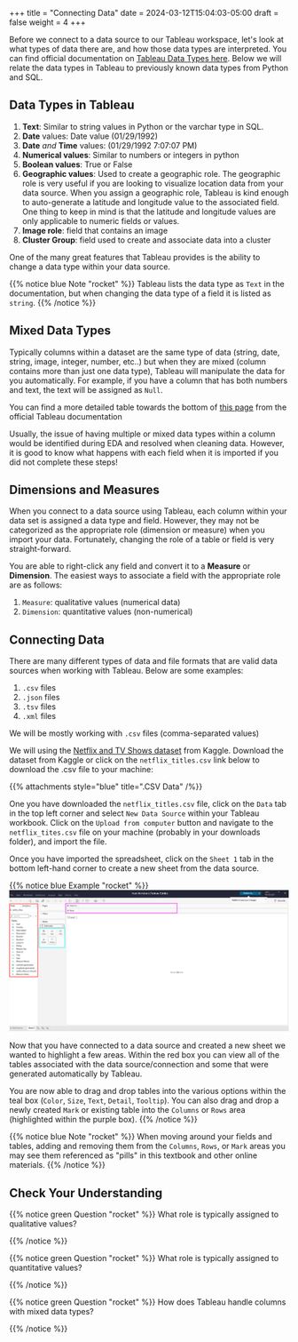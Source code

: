 +++
title = "Connecting Data"
date = 2024-03-12T15:04:03-05:00
draft = false
weight = 4
+++

Before we connect to a data source to our Tableau workspace, let's look at what types of data there are, and how those data types are interpreted. You can find official documentation on [Tableau Data Types here](https://help.tableau.com/current/pro/desktop/en-us/datafields_typesandroles_datatypes.htm). Below we will relate the data types in Tableau to previously known data types from Python and SQL.

## Data Types in Tableau

1. **Text**: Similar to string values in Python or the varchar type in SQL.
1. **Date** values: Date value (01/29/1992)
1. **Date** *and* **Time** values: (01/29/1992 7:07:07 PM)
1. **Numerical values**: Similar to numbers or integers in python
1. **Boolean values**: True or False
1. **Geographic values**: Used to create a geographic role. The geographic role is very useful if you are looking to visualize location data from your data source. When you assign a geographic role, Tableau is kind enough to auto-generate a latitude and longitude value to the associated field. One thing to keep in mind is that the latitude and longitude values are only applicable to numeric fields or values.
1. **Image role**: field that contains an image
1. **Cluster Group**: field used to create and associate data into a cluster

One of the many great features that Tableau provides is the ability to change a data type within your data source.

{{% notice blue Note "rocket" %}}
Tableau lists the data type as `Text` in the documentation, but when changing the data type of a field it is listed as `string`.
{{% /notice %}}

## Mixed Data Types

Typically columns within a dataset are the same type of data (string, date, string, image, integer, number, etc..) but when they are mixed (column contains more than just one data type), Tableau will manipulate the data for you automatically. For example, if you have a column that has both numbers and text, the text will be assigned as `Null`.

You can find a more detailed table towards the bottom of [this page](https://help.tableau.com/current/pro/desktop/en-us/datafields_typesandroles_datatypes.htm) from the official Tableau documentation

Usually, the issue of having multiple or mixed data types within a column would be identified during EDA and resolved when cleaning data. However, it is good to know what happens with each field when it is imported if you did not complete these steps!

## Dimensions and Measures

When you connect to a data source using Tableau, each column within your data set is assigned a data type and field. However, they may not be categorized as the appropriate role (dimension or measure) when you import your data. Fortunately, changing the role of a table or field is very straight-forward. 

You are able to right-click any field and convert it to a **Measure** or **Dimension**. The easiest ways to associate a field with the appropriate role are as follows:

1. `Measure`: qualitative values (numerical data)
1. `Dimension`: quantitative values (non-numerical)

## Connecting Data

There are many different types of data and file formats that are valid data sources when working with Tableau. Below are some examples:

1. `.csv` files
1. `.json` files
1. `.tsv` files
1. `.xml` files

We will be mostly working with `.csv` files (comma-separated values)

We will using the [Netflix and TV Shows dataset](https://www.kaggle.com/datasets/shivamb/netflix-shows) from Kaggle. Download the dataset from Kaggle or click on the `netflix_titles.csv` link below to download the .csv file to your machine:

{{% attachments style="blue" title=".CSV Data" /%}}

One you have downloaded the `netflix_titles.csv` file, click on the `Data` tab in the top left corner and select `New Data Source` within your Tableau workbook. Click  on the `Upload from computer` button and navigate to the `netflix_tites.csv` file on your machine (probably in your downloads folder), and import the file.

Once you have imported the spreadsheet, click on the `Sheet 1` tab in the bottom left-hand corner to create a new sheet from the data source.

{{% notice blue Example "rocket" %}}
![New Tableau workbook connected to a data source highlighting specific areas](pictures/tableau-worksheet-with-data.png?classes=border)

Now that you have connected to a data source and created a new sheet we wanted to highlight a few areas. Within the red box you can view all of the tables associated with the data source/connection and some that were generated automatically by Tableau. 

You are now able to drag and drop tables into the various options within the teal box (`Color`, `Size`, `Text`, `Detail`, `Tooltip`). You can also drag and drop a newly created `Mark` or existing table into the `Columns` or `Rows` area (highlighted within the purple box).
{{% /notice %}}

{{% notice blue Note "rocket" %}}
When moving around your fields and tables, adding and removing them from the `Columns`, `Rows`, or `Mark` areas you may see them referenced as "pills" in this textbook and other online materials.
{{% /notice %}}

## Check Your Understanding

{{% notice green Question "rocket" %}}
What role is typically assigned to qualitative values?
<!-- Solution: Measures -->
{{% /notice %}}

{{% notice green Question "rocket" %}}
What role is typically assigned to quantitative values?
<!-- Solution: Dimension -->
{{% /notice %}}

{{% notice green Question "rocket" %}}
How does Tableau handle columns with mixed data types?
<!-- Solution: It varies depending on the values inside, it will either convert the data type to either null or an existing Tableau data type -->
{{% /notice %}}